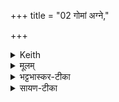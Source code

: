 +++
title = "02 गोमां अग्ने,"

+++


<details><summary>Keith</summary>

Rich in cattle, in sheep, O Agni, in horses, is the sacrifice,  
With manly companions, ever unalterable;  
Rich in food is this, O Asura, rich in offspring,  
Enduring wealth, deep based and rich in houses.
</details>

<details><summary>मूलम्</summary>

गोमाꣳ॑ अ॒ग्नेऽवि॑माꣳ अ॒श्वी य॒ज्ञो नृ॒वथ्स॑खा॒ सद॒मिद॑प्रमृ॒ष्यः ।  
इडा॑वाꣳ ए॒षो अ॑सुर प्र॒जावा᳚न्दी॒र्घो र॒यिᳶ पृ॑थुबु॒ध्नस्स॒भावान्॑ ॥ [20]
</details>

<details><summary>भट्टभास्कर-टीका</summary>

यज्ञः पुनराभवत्वित्युक्तं, कीदृशः स आभवत्विति स विशेष्यते।  
हे **अग्ने** गोभिर्बहुभिः अविभिर् अश्वैश् च तद्-वान् **नृवत्-सखा** मनुष्यवन्तो देवास् सखायो यस्य तादृशः । छान्दसम्मतुपो वत्वम् । **सदम् इत्** सदैवाप्रमृष्यः अनभिभवनीयः । 'ऋदुपधाच्चाकॢपिचृतेः' इति क्यप्, 'ययतोश्चातदर्थे' इत्युत्तरपदान्तोदात्तत्वम् । **इडावान्** अन्नवान् । 'दीर्घादटि समानपादे' इति नकारस्य संहितायां रुत्वम् । **प्रजावान्** दीर्घः सन्ततिमान् अविछिन्नः **पृथु-बुध्नः** विस्तीर्ण-मूलः **रयिः** साक्षाद्धनं च सभावान् गृहवान् **एष** ईदृशो यज्ञः पुनःपुनराभवतु आगच्च्छतु कालेकाले **असुर** असुमान् प्राणवान् । मत्वर्थीयो रः, सूलुक् ॥
</details>

<details><summary>सायण-टीका</summary>

गोमाꣳ अग्न इति।  

कल्पः - ‘अथ प्राङुत्क्रम्य जपति गोमाꣳ अग्नेऽविमाꣳ अश्वी यज्ञो नृवृत्सखा सदमिदप्रमृष्यः। इडावाꣳ एषो असुर प्रजावान्दीर्घो रयिः पृथुबुध्नः सभावानिति’ इति।  
हेऽग्ने पुनरावर्तनाय प्रार्थ्यमानो यज्ञ एतैर्विशेषणैर्विशिष्टो भूयात्। बहवो गावोऽस्य सन्तीति गोमान्। एवमविमानश्वीति योज्यम्। नृवत्सखा, ऋत्विग्रूपैर्मनुष्यैर्युक्ता देवाः सखायो यस्य यज्ञस्य स तादृशः। सदमित्सदैताप्रमृष्योऽनभिभवनीयः। इडावानन्नवान्। प्रजावान्बह्वपत्यप्रदः। दीर्घः पुनः पुनरनुष्ठानादविच्छिन्नः। रयिर्बहुधनोपेतः। पृथुबुध्नो विस्तीर्णमूलो मन्त्रेष्वनुष्ठानेषु च मूलभूतेषु वैकल्यरहितः। साभावानविकलं यज्ञं द्रष्टुमिच्छन्त्या महत्य विद्वत्सभया युक्तः। असुः प्राणः सोऽस्यास्तीत्यसुरः, हेऽसुर प्राणवन्नग्न एष पुनः प्रार्थ्यमानो यज्ञ उक्तविशेषणविशिष्टो भूयात्। 
</details>
